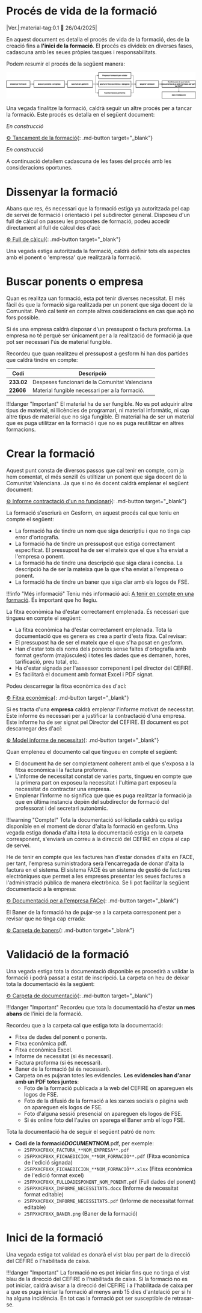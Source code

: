 # Procés de vida de la formació

|Ver.|:material-tag:0.1 :date: 26/04/2025|

En aquest document es detalla el procés de vida de la formació, des de la creació fins a **l'inici de la formació**. El procés es divideix en diverses fases, cadascuna amb les seues pròpies tasques i responsabilitats.

Podem resumir el procés de la següent manera:

![Procés de vida de la formació](../img/14.png)

Una vegada finalitze la formació, caldrà seguir un altre procés per a tancar la formació. Este procés es detalla en el següent document:

*En construcció*
    
[:gear: Tancament de la formació](finalizacion_curso_ge.md){: .md-button target="_blank"}

*En construcció*

A continuació detallem cadascuna de les fases del procés amb les consideracions oportunes.

# Dissenyar la formació

Abans que res, és necessari que la formació estiga ya autoritzada pel cap de servei de formació i orientació i pel subdirector general. Disposeu d'un full de càlcul on passeu les propostes de formació, podeu accedir directament al full de càlcul des d'ací:

[:gear: Full de càlcul](https://gvaes.sharepoint.com/:x:/r/sites/SGORIENTACIIQUALIFICACIPROFESSIONALIDELIVQP_TEAMS-FormaciFP/Documentos%20compartidos/A_ordenar/Planificaci%C3%B3%20Formacions/Planificaci%C3%B3_formaci%C3%B3_families.xlsx?d=w8b95a273f3a84a3e97b12d24e4652bf9&csf=1&web=1&e=xqk4JM){: .md-button target="_blank"}

Una vegada estiga autoritzada la formació, caldrà definir tots els aspectes amb el ponent o 'empressa' que realitzarà la formació.

# Buscar ponents o empresa

Quan es realitza uan formació, esta pot tenir diverses necessitat. El més fàcil és que la formació siga realitzada per un ponent que siga docent de la Comunitat. Però cal tenir en compte altres cosideracions en cas que açò no fors possible.

Si és una empresa caldrà disposar d'un pressupost o factura proforma. La empresa no té perquè ser únicament per a la realització de formació ja que pot ser necessari l'ús de material fungible.

Recordeu que quan realitzeu el pressupost a gesform hi han dos partides que caldrà tindre en compte:


| **Codi**       | **Descripció**                                      |
|-----------------|----------------------------------------------------|
| **233.02**     | Despeses funcionari de la Comunitat Valenciana      |
| **22606**      | Material fungible necessari per a la formació.      |


!!!danger "Important"
    El material ha de ser fungible. No es pot adquirir altre tipus de material, ni llicències de programari, ni material informàtic, ni cap altre tipus de material que no siga fungible. El material ha de ser un material que es puga utilitzar en la formació i que no es puga reutilitzar en altres formacions.


# Crear la formació

Aquest punt consta de diversos passos que cal tenir en compte, com ja hem comentat, el més senzill és utiltizar un ponent que siga docent de la Comunitat Valenciana. Ja que si no és docent caldrà emplenar el següent document:

[:gear: Informe contractació d'un no funcionari](https://gvaedu.sharepoint.com/:w:/r/sites/Section_46402871-C/Documentos%20compartidos/COORDINACI%C3%93N%20DGFP%20CEFIRE%20FP/DOCUMENTACI%C3%93N%20PARA%20EDICIONES/Modelo%20informe%20necesidad_VAL_V3.odt?d=w5ab42620200448968a261acc03d91bbf&csf=1&web=1&e=DyeEUQ){: .md-button target="_blank"}

La formació s'escriurà en Gesform, en aquest procés cal que teniu en compte el següent:

* La formació ha de tindre un nom que siga descriptiu i que no tinga cap error d'ortografia.
* La formació ha de tindre un pressupost que estiga correctament especificat. El pressupost ha de ser el mateix que el que s'ha enviat a l'empresa o ponent.
* La formació ha de tindre una descripció que siga clara i concisa. La descripció ha de ser la mateixa que la que s'ha enviat a l'empresa o ponent.
* La formació ha de tindre un baner que siga clar amb els logos de FSE.

!!!info "Més informació"
    Teniu més informació ací: [A tenir en compte en una formació](formaciones.md). És important que ho llegiu.

La fitxa econòmica ha d'estar correctament emplenada. És necessari que tingueu en compte el següent:

* La fitxa econòmica ha d'estar correctament emplenada. Tota la documentació que es genera es crea a partir d'esta fitxa. Cal revisar:
* El pressupost ha de ser el mateix que el que s'ha posat en gesform.
* Han d'estar tots els noms dels ponents sense faltes d'ortografia amb format gesform (majúscules) i totes les dades que es demanen, hores, tarificació, preu total, etc.
* Ha d'estar signada per l'assessor correponent i pel director del CEFIRE.
* Es facilitarà el document amb format Excel i PDF signat.

Podeu descarregar la fitxa econòmica des d'ací:

[:gear: Fitxa econòmica](https://gvaedu.sharepoint.com/:x:/r/sites/Section_46402871-C/Documentos%20compartidos/COORDINACI%C3%93N%20DGFP%20CEFIRE%20FP/DOCUMENTACI%C3%93N%20PARA%20EDICIONES/gesti%C3%B3n%20eco/FITXA%20ECON%C3%92MICA%20AF_%20GESTI%C3%93%20ECON%C3%92MICA_Protocol%201_Punt%206_corr.xlsx?d=w4ee9e2ad3ce24813ba8f37e3a73212c1&csf=1&web=1&e=yhrhtq){: .md-button target="_blank"}

Si es tracta d'una **empresa** caldrà emplenar l'informe motivat de necessitat. Este informe és necessari per a justificar la contractació d'una empresa. Este informe ha de ser signat pel Director del CEFIRE. El document es pot descarregar des d'ací:

[:gear: Model informe de necessitat](https://gvaedu.sharepoint.com/:w:/r/sites/Section_46402871-C/Documentos%20compartidos/COORDINACI%C3%93N%20DGFP%20CEFIRE%20FP/DOCUMENTACI%C3%93N%20PARA%20EDICIONES/Modelo%20informe%20necesidad_VAL_V3.odt?d=w5ab42620200448968a261acc03d91bbf&csf=1&web=1&e=g0dYiV){: .md-button target="_blank"}

Quan empleneu el documento cal que tingueu en compte el següent:

* El document ha de ser completament coherent amb el que s'exposa a la fitxa econòmica i la factura proforma.
* L'informe de necessitat constat de varies parts, tingueu en compte que la primera part on exposeu la necessitat i l'ultima part exposeu la necessitat de contractar una empresa.
* Emplenar l'informe no significa que que es puga realitzar la formació ja que en última instancia depèn del subdirector de formació del professorat i del secretari autonòmic.

!!!warning "Compte!"
    Tota la documentació sol·licitada caldrà qu estiga disponible en el moment de donar d'alta la formació en gesform. Una vegada estiga donada d'alta i tota la documentació estiga en la carpeta corresponent, s'enviarà un correu a la direcció del CEFIRE en còpia al cap de servei.

He de tenir en compte que les factures han d'estar donades d'alta en FACE, per tant, l'empresa suministradora serà l'encarregada de donar d'alta la factura en el sistema. El sistema FACE és un sistema de gestió de factures electròniques que permet a les empreses presentar les seues factures a l'administració pública de manera electrònica. Se li pot facilitar la següent documentació a la empresa:

[:gear: Documentació per a l'empresa FACe](https://gvaedu.sharepoint.com/:b:/r/sites/Section_46402871-C/Documentos%20compartidos/COORDINACI%C3%93N%20DGFP%20CEFIRE%20FP/DOCUMENTACI%C3%93N%20PARA%20EDICIONES/INSTRUCCIONES%20FACTURACION%20FACE_2025_sdgfp.pdf?csf=1&web=1&e=6KFgmO){: .md-button target="_blank"}

El Baner de la formació ha de pujar-se a la carpeta corresponent per a revisar que no tinga cap errada:

[:gear: Carpeta de baners](https://gvaedu.sharepoint.com/:f:/r/sites/Section_46402871-C/Documentos%20compartidos/General/BANNERS%20POR%20PUBLICAR%20EN%20WEB%20CEFIRE?csf=1&web=1&e=QtQ7Lt){: .md-button target="_blank"}

# Validació de la formació

Una vegada estiga tota la documentació disponible es procedirà a validar la formació i podrà passat a estat de inscripció. La carpeta on heu de deixar tota la documentació és la següent:

[:gear: Carpeta de documentació](https://gvaedu.sharepoint.com/:f:/r/sites/Section_46402871-C/Documentos%20compartidos/COORDINACI%C3%93N%20DGFP%20CEFIRE%20FP/DOCUMENTACI%C3%93N%20PARA%20EDICIONES/FORMACIONS?csf=1&web=1&e=2j0v4D){: .md-button target="_blank"}

!!!danger "Important"
    Recordeu que tota la documentació ha d'estar **un mes abans** de l'inici de la formació.

Recordeu que a la carpeta cal que estiga tota la documentació:

* Fitxa de dades del ponent o ponents.
* Fitxa econòmica pdf.
* Fitxa econòmica Excel.
* Informe de necessitat (si és necessari).
* Factura proforma (si és necessari).
* Baner de la formació (si és necessari).
* Carpeta on es pujaran totes les evidencies. **Les evidencies han d'anar amb un PDF totes juntes**:
    - Foto de la formació publicada a la web del CEFIRE on apareguen els logos de FSE.
    - Foto de la difusió de la formació a les xarxes socials o pàgina web on apareguen els logos de FSE.
    - Foto d'alguna sessió presencial on apareguen els logos de FSE.
    - Si és online foto del l'aules on aparega el Baner amb el logo FSE.
  
Tota la documentació ha de seguir el següent patró de nom:

* **Codi de la formació**_**DOCUMENT**_**NOM**.pdf, per exemple:
    - `25FPXXCF0XX_FACTURA_**NOM_EMPRESA**.pdf`
    - `25FPXXCF0XX_FICHAEDICION_**NOM_FORMACIÓ**.pdf` (Fitxa econòmica de l'edició signada)
    - `25FPXXCF0XX_FICHAEDICION_**NOM_FORMACIÓ**.xlsx` (Fitxa econòmica de l'edició format excel)
    - `25FPXXCF0XX_FULLDADESPONENT_NOM_PONENT.pdf` (Full dades del ponent)
    - `25FPXXCF0XX_INFORME_NECESSITATS.docx` (Informe de necessitat format editable)
    - `25FPXXCF0XX_INFORME_NECESSITATS.pdf` (Informe de necessitat format editable)
    - `25FPXXCF0XX_BANER.png` (Baner de la formació)


# Inici de la formació

Una vegada estiga tot validad es donarà el vist blau per part de la direcció del CEFIRE o l'habilitada de caixa.

!!!danger "Important"
    La formació no es pot iniciar fins que no tinga el vist blau de la direcció del CEFIRE o l'habilitada de caixa. Si la formació no es pot iniciar, caldrà avisar a la direcció del CEFIRE i a l'habilitada de caixa per a que es puga iniciar la formació al menys amb 15 dies d'antelació per si hi ha alguna incidència. En tot cas la formació pot ser susceptible de retrasar-se.